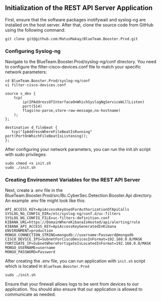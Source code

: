 ## Initialization of the REST API Server Application
First, ensure that the software packages inotifywait and syslog-ng are installed on the host server. After that, clone the source code from GitHub using the following command:

```shell
git clone git@github.com:MatusMakay/BlueTeam.Booster.Prod.git
```
### Configuring Syslog-ng
Navigate to the BlueTeam.Booster.Prod/syslog-ng/conf directory. You need to configure the filter-cisco-devices.conf file to match your specific network parameters:

``` shell
cd BlueTeam.Booster.Prod/syslog-ng/conf
vi filter-cisco-devices.conf

source s_dev { 
    tcp(
        ip(IPAddressOfInterfaceOnWhichSyslogNgServiceWillListen)
        port(514)
        flags(no-parse,store-raw-message,no-hostname)
    );
};

destination d_filebeat {
   tcp("IpAddressWhereFileBeatIsRunning" port(PortOnWhichFileBeatIsListening));
};
```

After configuring your network parameters, you can run the init.sh script with sudo privileges:

``` shell
sudo chmod +x init.sh
sudo ./init.sh
```
### Creating Environment Variables for the REST API Server

Next, create a .env file in the BlueTeam.Booster.Prod/src/Bc.CyberSec.Detection.Booster.Api directory. An example .env file might look like this:

``` plaintext
API_ACCESS_KEY=ApiAccessKeyUsedForAuthorizationOfApiCalls
SYSLOG_NG_CONFIG_DIR=/etc/syslog-ng/conf.d/uc-filters
SYSLOG_NG_CONFIG_FILE=uc-filters-definition.conf
KIBANA_URL=https://DomainWhereKibanaIsHosted/api/alerting/rule
KIBANA_API_ACCESS_KEY=ApiAccessKeyGeneratedInKibana
ENVIRONMENT=production
MONGO_CONNECTION_STRING=mongodb://username:Password@mongodb
CISCO_DEVICE_IPS=SubnetForCiscoDevicesInFormat=192.168.0.0/MASK
FORTIGATE_IP=SubnetWhereFortigateIsLocatedInFormat=192.168.0.0/MASK
MONGO_USERNAME=username
MONGO_PASSWORD=Password
``` 

After creating the .env file, you can run application with `init.sh` script which is located in `BlueTeam.Booster.Prod`
``` shell
sudo ./init.sh
```
Ensure that your firewall allows logs to be sent from devices to our application. You should also ensure that our application is allowed to communicate as needed.